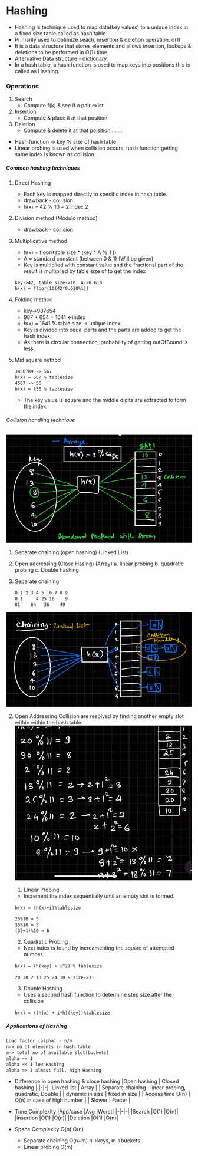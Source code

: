 # Hashing
- Hashing is technique used to map data(key values) to a unique index in a fixed size table called as hash table.
- Primarily used to optimize seach, insertion & deletion operation.
o(1)
- It is a data structure that stores elements and allows insertion, lookups & deletions to be performed in O(1) time.
- Alternative Data structure - dictionary.
- In a hash table, a hash function is used to map keys into positions this is called as Hashing.
### Operations
1. Search
	- Compute f(k) & see if a pair exist
2. Insertion
	- Compute & place it at that position
3. Deletion
	- Compute & delete it at that poisition
.
.
.
.

- Hash function -> key % size of hash table
- Linear probing is used when collision occurs, hash function getting same index is known as collision.

##### Common hashing techniques
1. Direct Hashing
	- Each key is mapped directly to specific index in hash table.
	- drawback -  collision
	- h(x) = 42 % 10 = 2 index 2
2. Division method (Modulo method)
	- drawback - collision
3. Multiplicative method
	- h(x) = floor(table size * (key * A % 1 ))
	- A = standard constant (between 0 & 1) (Will be given)
	- Key is multiplied with constant value and the fractional part of the result is multiplied by table size of to get the index
	```
	key->42, table size->10, A->0.610
	h(x) = floor(10(42*0.610%1))
	```
4. Folding method
	- key->987654
	- 987 + 654 = 1641 <-index
	- h(x) = 1641 % table size -> unique index
	- Key is divided into equal parts and the parts are added to get the hash index.
	- As there is circular connection, probability of getting outOfBound is less.
	
5. Mid square nethod
	```
	3456789 -> 567
	h(x) = 567 % tablesize
	4567 -> 56
	h(x) = t56 % tablesize
	```
	- The key value is square and the middle digits are extracted to form the index.
	
###### Collision handling technique
![Hashing1](/ADS/D11/Hashing1.png)
1. Separate chaining (open hashing) (Linked List)
2. Open addressing (Close Hasing) (Array)
	a. linear probing
	b. quadratic probing
	c. Double hashing	

1. Separate chaining
    ```0,1,4,9,16,25,36,49,64,81
    0 1 2 3 4 5  6 7 8 9
    0 1     4 25 16    9
    81    64   36    49
    ```
![Hashing2](/ADS/D11/Hashing2.png)

2. Open Addressing
Collision are resolved by finding another empty slot within within the hash table.
![Hashing3](/ADS/D11/Hashing3.png)
	1. Linear Probing
	- Increment the index sequentially until an empty slot is formed.
	
    ```h(x) = (h(x)+i)%tablesize```
	```25,35 size->10
	25%10 = 5
	35%10 = 5
	(35+1)%10 = 6
    ```
	2. Quadratic Probing
	- Next index is found by increamenting the square of attempted number.

	```h(x) = (h(key) + i^2) % tablesize```
	
    ```20 30 2 13 25 24 10 9 size->11```

	3. Double Hashing
	- Uses a second hash function to determine step size after the collision
	
    ```h(x) = ((h(x) + i*h)(key))%tablesize```

##### Applications of Hashing

```
Load factor (alpha) - n/m
n-> no of elements in hash table
m-> total no of available slot(buckets)
alpha ~= 1
alpha << 1 low Hashing
alpha >> 1 almost full, high Hashing
```
- Difference in open hashing & close hashing
|Open hashing | Closed hashing |
|-|-|
|Linked list | Array |
| Separate chaining | linear probing, quadratic, Double |
| dynamic in size | fixed in size |
| Access time O(n) | O(n) in case of high number |
| Slower | Faster |

- Time Complexity
	|App/case	|Avg	|Worst|
	|-|-|-|
	|Search		|O(1)	|O(n)|
	|insertion	|O(1)	|O(n)|
	|Deletion	|O(1)	|O(n)|
- Space Complexity
				O(n)	O(n)
	- Separate chaining O(n+m) n->keys, m->buckets
	- Linear probing O(m)